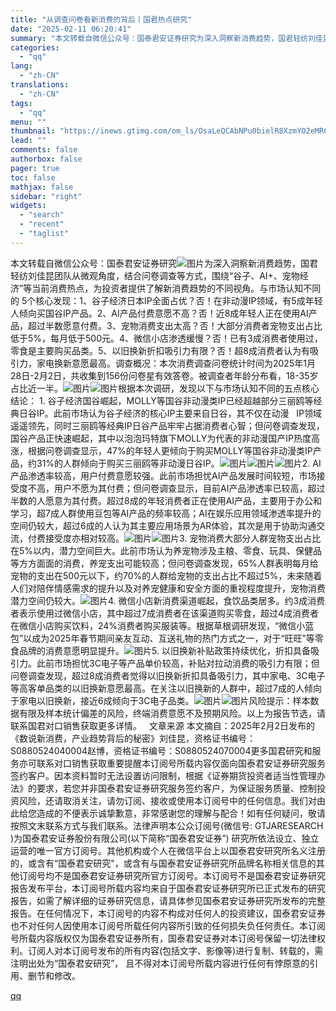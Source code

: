 ```yaml
---
title: "从调查问卷看新消费的背后丨国君热点研究"
date: "2025-02-11 06:20:41"
summary: "本文转载自微信公众号：国泰君安证券研究为深入洞察新消费趋势，国君轻纺刘佳昆团队从微观角度，结合问卷调..."
categories:
  - "qq"
lang:
  - "zh-CN"
translations:
  - "zh-CN"
tags:
  - "qq"
menu: ""
thumbnail: "https://inews.gtimg.com/om_ls/OsaLeQCAbNPu0bielR8XzmYO2eMRC5X1YkVrTyiJppyAcAA_640360/0"
lead: ""
comments: false
authorbox: false
pager: true
toc: false
mathjax: false
sidebar: "right"
widgets:
  - "search"
  - "recent"
  - "taglist"
---
```


本文转载自微信公众号：国泰君安证券研究![图片](https://inews.gtimg.com/om_bt/OW4bveDlHTnZ6oG5nj_UW4DDvPHe6LJ93fjHT2CYJx-NcAA/641)为深入洞察新消费趋势，国君轻纺刘佳昆团队从微观角度，结合问卷调查等方式，围绕“谷子、AI+、宠物经济”等当前消费热点，为投资者提供了解新消费趋势的不同视角。与市场认知不同的 5个核心发现：1、谷子经济日本IP全面占优？否！在非动漫IP领域，有5成年轻人倾向买国谷IP产品。2、AI产品付费意愿不高？否！近8成年轻人正在使用AI产品，超过半数愿意付费。3、宠物消费支出太高？否！大部分消费者宠物支出占比低于5%，每月低于500元。4、微信小店渗透缓慢？否！已有3成消费者使用过，零食是主要购买品类。5、以旧换新折扣吸引力有限？否！超8成消费者认为有吸引力，家电换新意愿最高。调查概况：本次消费调查问卷统计时间为2025年1月28日-2月2日，共收集到156份问卷星有效答卷。被调查者年龄分布看，18-35岁占比近一半。![图片](https://inews.gtimg.com/om_bt/OYzOTzv01l-UffnDTNzwDBli1tSRO0vGok9nBCTFJnRNYAA/641)![图片](https://inews.gtimg.com/om_bt/OnKeo3ZNQskKAjTb3TWCXvkBSW1u34GmvursDiWSxKUigAA/641)根据本次调研，发现以下与市场认知不同的五点核心结论： 1. 谷子经济国谷崛起，MOLLY等国谷非动漫类IP已经超越部分三丽鸥等经典日谷IP。此前市场认为谷子经济的核心IP主要来自日谷，其不仅在动漫   IP领域遥遥领先，同时三丽鸥等经典IP日谷产品牢牢占据消费者心智；但问卷调查发现，国谷产品正快速崛起，其中以泡泡玛特旗下MOLLY为代表的非动漫国产IP热度高涨，根据问卷调查显示，47%的年轻人更倾向于购买MOLLY等国谷非动漫类IP产品，约31%的人群倾向于购买三丽鸥等非动漫日谷IP。![图片](https://inews.gtimg.com/om_bt/OVsdKbszqoRwtND80eC3AcdOrN5ILnzmOjz5UI9Xp0VzAAA/641)![图片](https://inews.gtimg.com/om_bt/OGSkfLCgQq9uDIxp2QH9nfaDxUr6FDihvGkEjU428FY2gAA/641)![图片](https://inews.gtimg.com/om_bt/OXy5pSfZPqQHTMEBdTy6aa9i6bbdu780ehJN6aSoWeRYUAA/641)2. AI产品渗透率较高，用户付费意愿较强。此前市场担忧AI产品发展时间较短，市场接受度不高，用户不愿为其付费；但问卷调查显示，目前AI产品渗透率已较高，超过半数的人愿意为其付费。超过8成的年轻消费者正在使用AI产品，主要用于办公和学习，超7成人群使用豆包等AI产品的频率较高；AI在娱乐应用领域渗透率提升的空间仍较大，超过6成的人认为其主要应用场景为AR体验，其次是用于协助沟通交流，付费接受度亦相对较高。![图片](https://inews.gtimg.com/om_bt/O6rq6znAprsBbCvRK5BJndpXk_8sWkDvhZg6C4_2_HbKMAA/641)![图片](https://inews.gtimg.com/om_bt/OKwAoz6kua0B6cc8a2UydzBPkNSj_HJu2GoDh5HACdz5MAA/641)3. 宠物消费大部分人群宠物支出占比在5%以内，潜力空间巨大。此前市场认为养宠物涉及主粮、零食、玩具、保健品等方方面面的消费，养宠支出可能较高；但问卷调查发现，65%人群表明每月给宠物的支出在500元以下，约70%的人群给宠物的支出占比不超过5%，未来随着人们对陪伴情感需求的提升以及对养宠健康和安全方面的重视程度提升，宠物消费潜力空间仍较大。![图片](https://inews.gtimg.com/om_bt/OvtZCF6STaCkkzewDB-Ape5Su7TZLVzo0NFpJYqiqRiYEAA/641)4. 微信小店新消费渠道崛起，食饮品类居多。约3成消费者表示使用过微信小店，其中超过7成消费者在该渠道购买零食，超过4成消费者在微信小店购买饮料，24%消费者购买服装等。根据草根调研发现，“微信小蓝包”以成为2025年春节期间亲友互动、互送礼物的热门方式之一，对于“旺旺”等零食品牌的消费意愿明显提升。![图片](https://inews.gtimg.com/om_bt/OKs6KEV2hbE0HPrO9I4xVTBoGDVKMV8UXMQ96gqUUqzK0AA/641)5. 以旧换新补贴政策持续优化，折扣具备吸引力。此前市场担忧3C电子等产品单价较高，补贴对拉动消费的吸引力有限；但问卷调查发现，超过8成消费者觉得以旧换新折扣具备吸引力，其中家电、3C电子等高客单品类的以旧换新意愿最高。在关注以旧换新的人群中，超过7成的人倾向于家电以旧换新，接近6成倾向于3C电子品类。![图片](https://inews.gtimg.com/om_bt/OIYZW_GlZNVoJWw74rF1vqutDdb5h0zRHm4EFHvPH8yqMAA/641)![图片](https://inews.gtimg.com/om_bt/OmKbNu8abN-iqFW2ca7jwHixHsv3tFwpNj09HqY0ym_78AA/641)风险提示：样本数据有限及样本统计偏差的风险，终端消费意愿不及预期风险。以上为报告节选，请联系国君对口销售获取更多详情。   文章来源 本文摘自：2025年2月2日发布的《数说新消费，产业趋势背后的秘密》刘佳昆，资格证书编号：S0880524040004赵博，资格证书编号：S0880524070004更多国君研究和服务亦可联系对口销售获取重要提醒本订阅号所载内容仅面向国泰君安证券研究服务签约客户。因本资料暂时无法设置访问限制，根据《证券期货投资者适当性管理办法》的要求，若您并非国泰君安证券研究服务签约客户，为保证服务质量、控制投资风险，还请取消关注，请勿订阅、接收或使用本订阅号中的任何信息。我们对由此给您造成的不便表示诚挚歉意，非常感谢您的理解与配合！如有任何疑问，敬请按照文末联系方式与我们联系。法律声明本公众订阅号(微信号: GTJARESEARCH )为国泰君安证券股份有限公司(以下简称“国泰君安证券”) 研究所依法设立、独立运营的唯一官方订阅号。其他机构或个人在微信平台上以国泰君安研究所名义注册的，或含有“国泰君安研究"，或含有与国泰君安证券研究所品牌名称相关信息的其他订阅号均不是国泰君安证券研究所官方订阅号。本订阅号不是国泰君安证券研究报告发布平台，本订阅号所载内容均来自于国泰君安证券研究所已正式发布的研究报告，如需了解详细的证券研究信息，请具体参见国泰君安证券研究所发布的完整报告。在任何情况下，本订阅号的内容不构成对任何人的投资建议，国泰君安证券也不对任何人因使用本订阅号所载任何内容所引致的任何损失负任何责任。本订阅号所载内容版权仅为国泰君安证券所有，国泰君安证券对本订阅号保留一切法律权利。订阅人对本订阅号发布的所有内容(包括文字、影像等)进行复制、转载的，需注明出处为“国泰君安研究”， 且不得对本订阅号所载内容进行任何有悖原意的引用、删节和修改。

[qq](https://new.qq.com/rain/a/20250211A010BM00)
